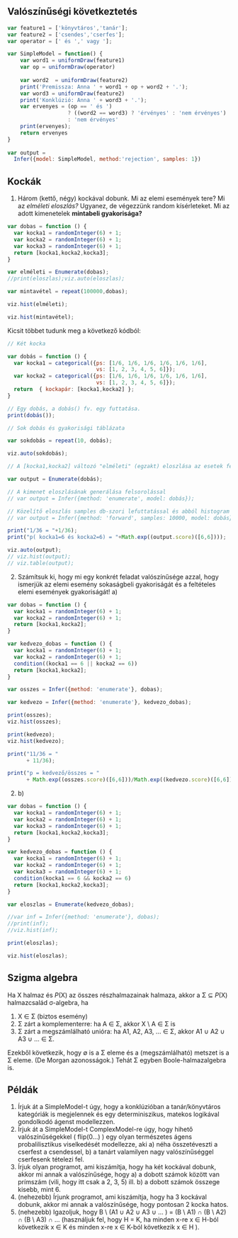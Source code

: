 ## Valószínűségi következtetés

````javascript
var feature1 = ['könyvtáros','tanár'];
var feature2 = ['csendes','cserfes'];
var operator = [' és ',' vagy '];

var SimpleModel = function() {
    var word1 = uniformDraw(feature1)
    var op = uniformDraw(operator)
  
    var word2  = uniformDraw(feature2)
    print('Premissza: Anna ' + word1 + op + word2 + '.'); 
    var word3 = uniformDraw(feature2)
    print('Konklúzió: Anna ' + word3 + '.'); 
    var ervenyes = (op == ' és ')
                   ? ((word2 == word3) ? 'érvényes' : 'nem érvényes') 
                   : 'nem érvényes'
    print(ervenyes); 
    return ervenyes
}
 
var output = 
  Infer({model: SimpleModel, method:'rejection', samples: 1})
````

## Kockák

1. Három (kettő, négy) kockával dobunk. Mi az elemi események tere? Mi az _elméleti eloszlás?_ Ugyanez, de végezzünk random kísérleteket. Mi az adott kimenetelek **mintabeli gyakorisága?**


````javascript
var dobas = function () {
  var kocka1 = randomInteger(6) + 1;
  var kocka2 = randomInteger(6) + 1;
  var kocka3 = randomInteger(6) + 1;
  return [kocka1,kocka2,kocka3];
}

var elméleti = Enumerate(dobas);
//print(eloszlas);viz.auto(eloszlas);

var mintavétel = repeat(100000,dobas);

viz.hist(elméleti);

viz.hist(mintavétel);
````

Kicsit többet tudunk meg a következő kódból:

````javascript
// Két kocka

var dobás = function () {
  var kocka1 = categorical({ps: [1/6, 1/6, 1/6, 1/6, 1/6, 1/6], 
                            vs: [1, 2, 3, 4, 5, 6]});
  var kocka2 = categorical({ps: [1/6, 1/6, 1/6, 1/6, 1/6, 1/6], 
                            vs: [1, 2, 3, 4, 5, 6]});
  return  { kockapár: [kocka1,kocka2] };
}

// Egy dobás, a dobás() fv. egy futtatása.
print(dobás());

// Sok dobás és gyakorisági táblázata

var sokdobás = repeat(10, dobás); 

viz.auto(sokdobás);

// A [kocka1,kocka2] változó "elméleti" (egzakt) eloszlása az esetek felsorolásával.

var output = Enumerate(dobás);

// A kimenet eloszlásának generálása felsorolással
// var output = Infer({method: 'enumerate', model: dobás});

// Közelítő eloszlás samples db-szori lefuttatással és abból histogram építésével 
// var output = Infer({method: 'forward', samples: 10000, model: dobás});

print("1/36 = "+1/36);
print("p( kocka1=6 és kocka2=6) = "+Math.exp((output.score)([6,6])));

viz.auto(output);
// viz.hist(output);
// viz.table(output);


````

2. Számítsuk ki, hogy mi egy konkrét feladat valószínűsége azzal, hogy ismerjük az elemi esemény sokaságbeli gyakoriságát és a feltételes elemi események gyakoriságát! a)

````javascript
var dobas = function () {
  var kocka1 = randomInteger(6) + 1;
  var kocka2 = randomInteger(6) + 1;
  return [kocka1,kocka2];
}

var kedvezo_dobas = function () {
  var kocka1 = randomInteger(6) + 1;
  var kocka2 = randomInteger(6) + 1;
  condition((kocka1 == 6 || kocka2 == 6))
  return [kocka1,kocka2];
}

var osszes = Infer({method: 'enumerate'}, dobas);

var kedvezo = Infer({method: 'enumerate'}, kedvezo_dobas);

print(osszes);
viz.hist(osszes);

print(kedvezo);
viz.hist(kedvezo);

print("11/36 = " 
      + 11/36);

print("p = kedvező/összes = " 
      + Math.exp((osszes.score)([6,6]))/Math.exp((kedvezo.score)([6,6])));

````

2. b)

````javascript
var dobas = function () {
  var kocka1 = randomInteger(6) + 1;
  var kocka2 = randomInteger(6) + 1;
  var kocka3 = randomInteger(6) + 1;
  return [kocka1,kocka2,kocka3];
}

var kedvezo_dobas = function () {
  var kocka1 = randomInteger(6) + 1;
  var kocka2 = randomInteger(6) + 1;
  var kocka3 = randomInteger(6) + 1;
  condition(kocka1 == 6 && kocka2 == 6)
  return [kocka1,kocka2,kocka3];
}

var eloszlas = Enumerate(kedvezo_dobas);

//var inf = Infer({method: 'enumerate'}, dobas);
//print(inf);
//viz.hist(inf);

print(eloszlas);

viz.hist(eloszlas);
````
## Szigma algebra

Ha X halmaz és _P_(X) az összes részhalmazainak halmaza, akkor a Σ ⊆ _P_(X) halmazcsalád σ-algebra, ha

1. X ∈ Σ (biztos esemény)
2. Σ zárt a komplementerre: ha A ∈ Σ, akkor X \ A ∈ Σ is
3. Σ zárt a megszámlálható unióra: ha  A1, A2, A3, ... ∈ Σ, akkor A1 ∪ A2 ∪ A3 ∪ … ∈ Σ.

Ezekből következik, hogy ∅ is a Σ eleme és a (megszámlálható) metszet is a Σ eleme. (De Morgan azonosságok.) Tehát Σ egyben Boole-halmazalgebra is.

## Példák

1. Írjuk át a SimpleModel-t úgy, hogy a konklúzióban a tanár/könyvtáros kategóriák is megjelennek és egy determiniszikus, matekos logikával gondolkodó ágenst modellezzen.
2. Írjuk át a SimpleModel-t ComplexModel-re úgy, hogy hihető valószínűségekkel ( flip(0...) ) egy olyan természetes ágens probalilisztikus viselkedését modellezze, aki a) néha összetéveszti a cserfest a csendessel, b) a tanárt valamilyen nagy valószínűséggel cserfesenk tételezi fel.
3. Írjuk olyan programot, ami kiszámítja, hogy ha két kockával dobunk, akkor mi annak a valószínűsége, hogy a) a dobott számok között van prímszám (vili, hogy itt csak a 2, 3, 5) ill. b) a dobott számok összege kisebb, mint 6.
4. (nehezebb) Írjunk programot, ami kiszámítja, hogy ha 3 kockával dobunk, akkor mi annak a valószínűsége, hogy pontosan 2 kocka hatos.
5. (nehezebb) Igazoljuk, hogy  B \ (A1 ∪ A2 ∪ A3 ∪ … ) = (B \ A1) ∩ (B \ A2) ∩ (B \ A3) ∩ … (használjuk fel, hogy H = K, ha minden x-re x ∈ H-ból következik x ∈ K és minden x-re x ∈ K-ból következik x ∈ H ).
